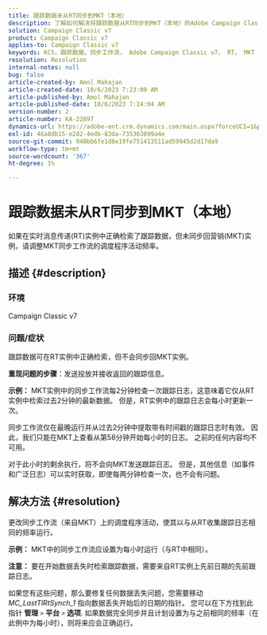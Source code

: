 ```yaml
---
title: 跟踪数据未从RT同步到MKT（本地）
description: 了解如何解决将跟踪数据从RT同步到MKT（本地）的Adobe Campaign Classic问题。
solution: Campaign Classic v7
product: Campaign Classic v7
applies-to: Campaign Classic v7
keywords: KCS，跟踪数据，同步工作流， Adobe Campaign Classic v7， RT， MKT
resolution: Resolution
internal-notes: null
bug: false
article-created-by: Amol Mahajan
article-created-date: 10/6/2023 7:23:09 AM
article-published-by: Amol Mahajan
article-published-date: 10/6/2023 7:24:04 AM
version-number: 2
article-number: KA-22897
dynamics-url: https://adobe-ent.crm.dynamics.com/main.aspx?forceUCI=1&pagetype=entityrecord&etn=knowledgearticle&id=bd79232d-1964-ee11-be6e-6045bd006ce9
exl-id: 46a8db15-e2d2-4edb-83da-735363099a4e
source-git-commit: 940bb6fe1d8e19fe751413511ad59945d2d17da9
workflow-type: tm+mt
source-wordcount: '367'
ht-degree: 1%

---
```


# 跟踪数据未从RT同步到MKT（本地）


如果在实时消息传递(RT)实例中正确检索了跟踪数据，但未同步回营销(MKT)实例，请调整MKT同步工作流的调度程序活动频率。

## 描述 {#description}


### 环境

Campaign Classic v7



### 问题/症状

跟踪数据可在RT实例中正确检索，但不会同步回MKT实例。



<b>重现问题的步骤</b>：发送投放并接收返回的跟踪信息。



<b>示例：</b> MKT实例中的同步工作流每2分钟检查一次跟踪日志，这意味着它仅从RT实例中检索过去2分钟的最新数据。 但是，RT实例中的跟踪日志会每小时更新一次。

同步工作流仅在最晚运行并从过去2分钟中提取带有时间戳的跟踪日志时有效。 因此，我们只能在MKT上查看从第58分钟开始每小时的日志。 之前的任何内容均不可用。

对于此小时的剩余执行，将不会向MKT发送跟踪日志。 但是，其他信息（如事件和广泛日志）可以实时获取，即使每两分钟检查一次，也不会有问题。


## 解决方法 {#resolution}


更改同步工作流（来自MKT）上的调度程序活动，使其以与从RT收集跟踪日志相同的频率运行。

<b>示例：</b> MKT中的同步工作流应设置为每小时运行（与RT中相同）。

<b>注意：</b> 要在开始数据丢失时检索跟踪数据，需要来自RT实例上先前日期的先前跟踪日志。

如果您有这些问题，那么要修复任何数据丢失问题，您需要移动 *MC_LastTlRtSynch_1* 指向数据丢失开始后的日期的指针。 您可以在下方找到此指针 <b>管理</b> `>`  <b>平台</b> `>`  <b>选项</b>. 如果数据完全同步并且计划设置为与之前相同的频率（在此例中为每小时），则将来应会正确运行。
